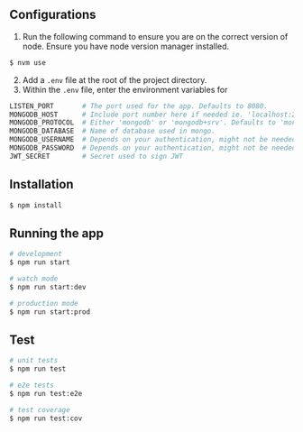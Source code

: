## Configurations

1. Run the following command to ensure you are on the correct version of node. Ensure you have node version manager installed.
```bash
$ nvm use
```
2. Add a `.env` file at the root of the project directory.
3. Within the `.env` file, enter the environment variables for
```bash
LISTEN_PORT       # The port used for the app. Defaults to 8080.
MONGODB_HOST      # Include port number here if needed ie. 'localhost:27017'.
MONGODB_PROTOCOL  # Either 'mongodb' or 'mongodb+srv'. Defaults to 'mongodb'.
MONGODB_DATABASE  # Name of database used in mongo.
MONGODB_USERNAME  # Depends on your authentication, might not be needed.
MONGODB_PASSWORD  # Depends on your authentication, might not be needed.
JWT_SECRET        # Secret used to sign JWT
```

## Installation

```bash
$ npm install
```

## Running the app

```bash
# development
$ npm run start

# watch mode
$ npm run start:dev

# production mode
$ npm run start:prod
```

## Test

```bash
# unit tests
$ npm run test

# e2e tests
$ npm run test:e2e

# test coverage
$ npm run test:cov
```
